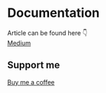 # Documentation

Article can be found here 👇 </br>
<a href="https://medium.com/dev-genius/manage-azure-blob-storage-in-nestjs-daf5cb5125d4">Medium</a>

## Support me
<a href="https://www.buymeacoffee.com/wanuja18">Buy me a coffee</a>

